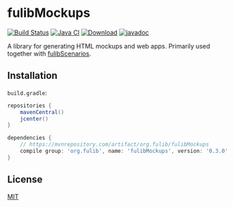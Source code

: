 # fulibMockups

[![Build Status](https://travis-ci.org/fujaba/fulibMockups.svg?branch=master)](https://travis-ci.org/fujaba/fulibMockups)
[![Java CI](https://github.com/fujaba/fulibMockups/workflows/Java%20CI/badge.svg)](https://github.com/fujaba/fulibMockups/actions)
[![Download](https://api.bintray.com/packages/clashsoft/maven/fulibMockups/images/download.svg)](https://bintray.com/clashsoft/maven/fulibMockups/_latestVersion "Download")
[![javadoc](https://javadoc.io/badge2/org.fulib/fulibMockups/javadoc.svg)](https://javadoc.io/doc/org.fulib/fulibMockups)

A library for generating HTML mockups and web apps.
Primarily used together with [fulibScenarios](https://github.com/fujaba/fulibScenarios).

## Installation

`build.gradle`:

```groovy
repositories {
    mavenCentral()
    jcenter()
}
```

```groovy
dependencies {
    // https://mvnrepository.com/artifact/org.fulib/fulibMockups
    compile group: 'org.fulib', name: 'fulibMockups', version: '0.3.0'
}
```

## License

[MIT](LICENSE.md)
